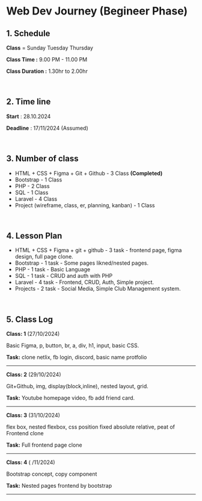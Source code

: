 # Web Dev Journey (Begineer Phase)

## 1. Schedule

**Class** = Sunday Tuesday Thursday

**Class Time :** 9.00 PM - 11.00 PM

**Class Duration :** 1.30hr to 2.00hr

&nbsp;

## 2. Time line

**Start** : 28.10.2024

**Deadline** : 17/11/2024 (Assumed)

&nbsp;

## 3. Number of class

- HTML + CSS + Figma + Git + Github - 3 Class **(Completed)**
- Bootstrap - 1 Class
- PHP - 2 Class
- SQL - 1 Class
- Laravel - 4 Class
- Project (wireframe, class, er, planning, kanban) - 1 Class

&nbsp;

## 4. Lesson Plan

- HTML + CSS + Figma + git + github - 3 task - frontend page, figma design, full page clone.
- Bootstrap - 1 task - Some pages likned/nested pages.
- PHP - 1 task - Basic Language
- SQL - 1 task - CRUD and auth with PHP
- Laravel - 4 task - Frontend, CRUD, Auth, Simple project.
- Projects - 2 task - Social Media, Simple Club Management system.

&nbsp;

## 5. Class Log

**Class: 1** (27/10/2024)

Basic Figma, p, button, br, a, div, h1, input, basic CSS.

**Task:** clone netlix, fb login, discord, basic name protfolio

---

**Class: 2** (29/10/2024)

Git+Github, img, display(block,inline), nested layout, grid.

**Task:** Youtube homepage video, fb add friend card.

---

**Class: 3** (31/10/2024)

flex box, nested flexbox, css position fixed absolute relative, peat of Frontend clone

**Task:** Full frontend page clone

---

**Class: 4** ( /11/2024)

Bootstrap concept, copy component

**Task:** Nested pages frontend by bootstrap

---
